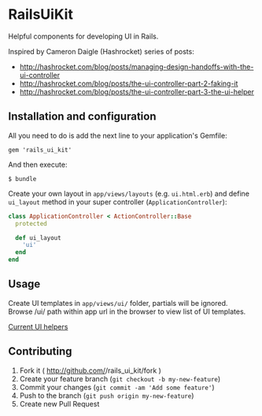 # RailsUiKit

Helpful components for developing UI in Rails.

Inspired by Cameron Daigle (Hashrocket) series of posts:
* http://hashrocket.com/blog/posts/managing-design-handoffs-with-the-ui-controller
* http://hashrocket.com/blog/posts/the-ui-controller-part-2-faking-it
* http://hashrocket.com/blog/posts/the-ui-controller-part-3-the-ui-helper

## Installation and configuration

All you need to do is add the next line to your application's Gemfile:

    gem 'rails_ui_kit'

And then execute:

    $ bundle

Create your own layout in `app/views/layouts` (e.g. `ui.html.erb`) and define `ui_layout` method in your super controller (`ApplicationController`):

```ruby
class ApplicationController < ActionController::Base
  protected

  def ui_layout
    'ui'
  end
end
```

## Usage

Create UI templates in `app/views/ui/` folder, partials will be ignored.  
Browse /ui/ path within app url in the browser to view list of UI templates.

[Current UI helpers](https://github.com/puffy/rails_ui_kit/blob/master/app/helpers/ui_helper.rb)

## Contributing

1. Fork it ( http://github.com/<my-github-username>/rails_ui_kit/fork )
2. Create your feature branch (`git checkout -b my-new-feature`)
3. Commit your changes (`git commit -am 'Add some feature'`)
4. Push to the branch (`git push origin my-new-feature`)
5. Create new Pull Request
